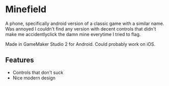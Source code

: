 # Minefield
A phone, specifically android version of a classic game with a similar name.
Was annoyed I couldn't find any version with decent controls that didn't make me accidentlyclick the damn mine everytime I tried to flag.

Made in GameMaker Studio 2 for Android. Could probably work on iOS.

## Features
* Controls that don't suck
* Nice modern design
